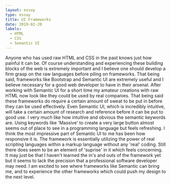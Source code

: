 ```yaml
---
layout: essay
type: essay
title: UI Frameworks
date: 2019-02-20
labels:
  - HTML
  - CSS
  - Semantic UI
---
```

Anyone who has used raw HTML and CSS in the past knows just how painful it can be. Of course understanding and experiencing these building blocks of the web is extremely important and I believe one should develop a firm grasp on the raw languages before piling on frameworks. That being said, frameworks like Bootstrap and Semantic UI are extremely useful and I believe necessary for a good web developer to have in their arsenal.
After working with Semantic UI for a short time my amateur creations with raw HTML now look like they could be used by real companies. That being said these frameworks do require a certain amount of sweat to be put in before they can be used effectively. Even Semantic UI, which is incredibly intuitive, will take a certain amount of research and reference before it can be put to good use. I very much like how intuitive and obvious the semantic keywords are. Using keywords like 'Massive' to create a very large button almost seems out of place to see in a programming language but feels refreshing. I think the most impressive part of Semantic UI to me has been how responsive it is. The framework is essentially utilizing the power of real scripting languages within a markup language without any 'real' coding. Still there does seem to be an element of 'suprise' in it which feels concerning. It may just be that I haven't learned the in's and outs of the framework yet but it seems to lack the precision that a professional software developer may need. I am excited to see where frameworks like Semantic can bring me, and to experience the other frameworks which could push my design to the next level.